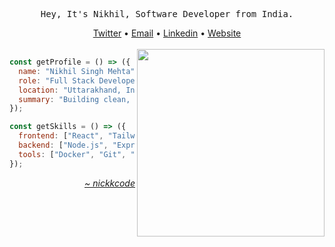 <div align="center">
  <pre>Hey, It's Nikhil, Software Developer from India.</pre>
  <a href="https://www.x.com/nickkcodee">Twitter</a>
  •
  <a href="mailto:25nikmehta@gmail.com">Email</a>
  •
  <a href="https://www.linkedin.com/in/nickkcode">Linkedin</a>
  •
  <a href="https://portfolio-smoky-chi-69.vercel.app">Website</a>
</div>

<div>&nbsp;</div>

 <img align="right"  width="300px" src="https://media4.giphy.com/media/v1.Y2lkPTc5MGI3NjExM2R0djFsMmRwenZoaDg0bnV5Zjg2OWhvMzk0NTJxZmR0dnh1dm9sdyZlcD12MV9pbnRlcm5hbF9naWZfYnlfaWQmY3Q9cw/5TP5AzxgesmNsQvdXl/giphy.gif"/>

<div>
  
```javascript
const getProfile = () => ({
  name: "Nikhil Singh Mehta",
  role: "Full Stack Developer",
  location: "Uttarakhand, India",
  summary: "Building clean, scalable Applications."
});

const getSkills = () => ({
  frontend: ["React", "Tailwind CSS", "Next.js", "Framer Motion"],
  backend: ["Node.js", "Express", "MongoDB", "PostgreSQL", "JWT"],
  tools: ["Docker", "Git", "Figma"]
});
```

</div>


<div align="right" width="200">
  <a href="https://portfolio-smoky-chi-69.vercel.app">
    <i>~ nickkcode</i>
  </a>
</div>
